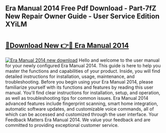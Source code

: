 ## Era Manual 2014 Free Pdf Download - Part-7fZ New Repair Owner Guide - User Service Edition XYiLM

# <h2><a href="http://cf17866.oget.top/?id=Era+Manual+2014">🔗Download New 👉🔴 Era Manual 2014</a></h2>

[![Era Manual 2014 new download](https://i.imgur.com/5g1atiW.png)](http://cf17866.oget.top/?id=Era+Manual+2014)
Hello and welcome to the user manual for your newly configured Era Manual 2014. This guide is here to help you master the functions and capabilities of your product. Inside, you will find detailed instructions for installation, usage, maintenance, and troubleshooting. Before you begin using your Era Manual 2014, please familiarize yourself with its functions and features by reading this user manual. You'll find clear instructions for installation, setup, and operation, as well as troubleshooting tips for common issues. Era Manual 2014 advanced features include fingerprint scanning, smart home integration, automatic software updates, and customizable voice commands, all of which can be accessed and customized through the user interface. Your Feedback Matters Era Manual 2014. We value your feedback and are committed to providing exceptional customer service.
